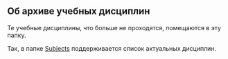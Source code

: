 ## Об архиве учебных дисциплин

Те учебные дисциплины, что больше не проходятся, помещаются в эту папку.

Так, в папке [Subjects](../) поддерживается список актуальных дисциплин. 
